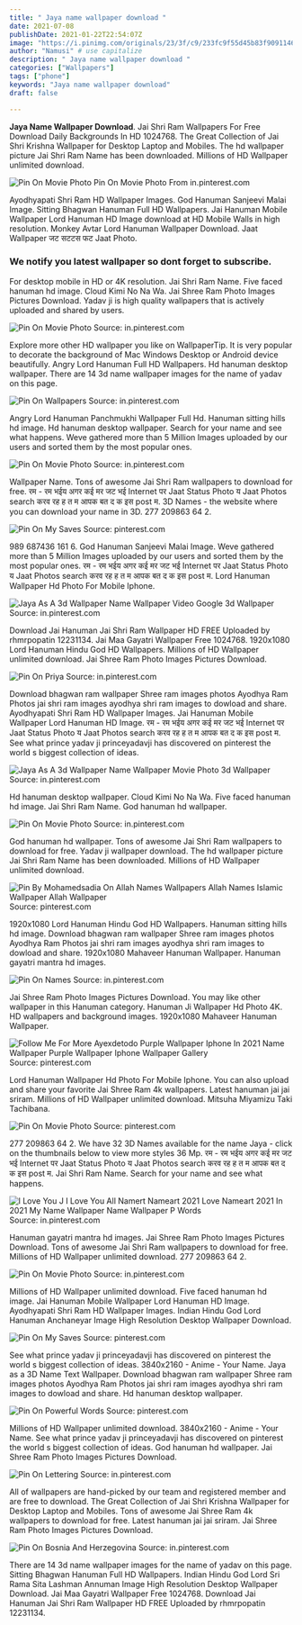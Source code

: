 ```yaml
---
title: " Jaya name wallpaper download "
date: 2021-07-08
publishDate: 2021-01-22T22:54:07Z
image: "https://i.pinimg.com/originals/23/3f/c9/233fc9f55d45b83f90911469b971a186.png"
author: "Namusi" # use capitalize
description: " Jaya name wallpaper download "
categories: ["Wallpapers"]
tags: ["phone"]
keywords: "Jaya name wallpaper download"
draft: false

---
```



**Jaya Name Wallpaper Download**. Jai Shri Ram Wallpapers For Free Download Daily Backgrounds In HD 1024768. The Great Collection of Jai Shri Krishna Wallpaper for Desktop Laptop and Mobiles. The hd wallpaper picture Jai Shri Ram Name has been downloaded. Millions of HD Wallpaper unlimited download.

![Pin On Movie Photo](https://i.pinimg.com/474x/b4/fe/7e/b4fe7e04270ef132e7b27fc715b10917.jpg "Pin On Movie Photo")
Pin On Movie Photo From in.pinterest.com


Ayodhyapati Shri Ram HD Wallpaper Images. God Hanuman Sanjeevi Malai Image. Sitting Bhagwan Hanuman Full HD Wallpapers. Jai Hanuman Mobile Wallpaper Lord Hanuman HD Image download at HD Mobile Walls in high resolution. Monkey Avtar Lord Hanuman Wallpaper Download. Jaat Wallpaper जट सटटस फट Jaat Photo.

### We notify you latest wallpaper so dont forget to subscribe.

For desktop mobile in HD or 4K resolution. Jai Shri Ram Name. Five faced hanuman hd image. Cloud Kimi No Na Wa. Jai Shree Ram Photo Images Pictures Download. Yadav ji is high quality wallpapers that is actively uploaded and shared by users.


![Pin On Movie Photo](https://i.pinimg.com/474x/b4/fe/7e/b4fe7e04270ef132e7b27fc715b10917.jpg "Pin On Movie Photo")
Source: in.pinterest.com

Explore more other HD wallpaper you like on WallpaperTip. It is very popular to decorate the background of Mac Windows Desktop or Android device beautifully. Angry Lord Hanuman Full HD Wallpapers. Hd hanuman desktop wallpaper. There are 14 3d name wallpaper images for the name of yadav on this page.

![Pin On Wallpapers](https://i.pinimg.com/originals/54/be/b7/54beb748705b0c92f0c3e37b743e50d6.jpg "Pin On Wallpapers")
Source: in.pinterest.com

Angry Lord Hanuman Panchmukhi Wallpaper Full Hd. Hanuman sitting hills hd image. Hd hanuman desktop wallpaper. Search for your name and see what happens. Weve gathered more than 5 Million Images uploaded by our users and sorted them by the most popular ones.

![Pin On Movie Photo](https://i.pinimg.com/474x/6a/2e/be/6a2ebe0f4b1e9441f10b5f0c103e6d27.jpg "Pin On Movie Photo")
Source: in.pinterest.com

Wallpaper Name. Tons of awesome Jai Shri Ram wallpapers to download for free. रम - रम भईय अगर कई मर जट भई Internet पर Jaat Status Photo य Jaat Photos search करव रह ह त म आपक बत द क इस post म. 3D Names - the website where you can download your name in 3D. 277 209863 64 2.

![Pin On My Saves](https://i.pinimg.com/originals/5c/76/29/5c762951ab19f28f0bea8a968f5869a5.png "Pin On My Saves")
Source: pinterest.com

989 687436 161 6. God Hanuman Sanjeevi Malai Image. Weve gathered more than 5 Million Images uploaded by our users and sorted them by the most popular ones. रम - रम भईय अगर कई मर जट भई Internet पर Jaat Status Photo य Jaat Photos search करव रह ह त म आपक बत द क इस post म. Lord Hanuman Wallpaper Hd Photo For Mobile Iphone.

![Jaya As A 3d Wallpaper Name Wallpaper Video Google 3d Wallpaper](https://i.pinimg.com/474x/02/fd/1b/02fd1bf100a4afd724317b8d7f346d65.jpg "Jaya As A 3d Wallpaper Name Wallpaper Video Google 3d Wallpaper")
Source: in.pinterest.com

Download Jai Hanuman Jai Shri Ram Wallpaper HD FREE Uploaded by rhmrpopatin 12231134. Jai Maa Gayatri Wallpaper Free 1024768. 1920x1080 Lord Hanuman Hindu God HD Wallpapers. Millions of HD Wallpaper unlimited download. Jai Shree Ram Photo Images Pictures Download.

![Pin On Priya](https://i.pinimg.com/736x/51/34/8a/51348a3865e744e08c36883b99ea34ff.jpg "Pin On Priya")
Source: in.pinterest.com

Download bhagwan ram wallpaper Shree ram images photos Ayodhya Ram Photos jai shri ram images ayodhya shri ram images to dowload and share. Ayodhyapati Shri Ram HD Wallpaper Images. Jai Hanuman Mobile Wallpaper Lord Hanuman HD Image. रम - रम भईय अगर कई मर जट भई Internet पर Jaat Status Photo य Jaat Photos search करव रह ह त म आपक बत द क इस post म. See what prince yadav ji princeyadavji has discovered on pinterest the world s biggest collection of ideas.

![Jaya As A 3d Wallpaper Name Wallpaper Movie Photo 3d Wallpaper](https://i.pinimg.com/474x/12/40/86/124086f0e77a219545c9da45b31ac296.jpg "Jaya As A 3d Wallpaper Name Wallpaper Movie Photo 3d Wallpaper")
Source: in.pinterest.com

Hd hanuman desktop wallpaper. Cloud Kimi No Na Wa. Five faced hanuman hd image. Jai Shri Ram Name. God hanuman hd wallpaper.

![Pin On Movie Photo](https://i.pinimg.com/474x/94/b4/8a/94b48a5032c23e07aa58b7a3b0fa5e80.jpg "Pin On Movie Photo")
Source: in.pinterest.com

God hanuman hd wallpaper. Tons of awesome Jai Shri Ram wallpapers to download for free. Yadav ji wallpaper download. The hd wallpaper picture Jai Shri Ram Name has been downloaded. Millions of HD Wallpaper unlimited download.

![Pin By Mohamedsadia On Allah Names Wallpapers Allah Names Islamic Wallpaper Allah Wallpaper](https://i.pinimg.com/originals/91/e8/ce/91e8ce08439004f2d73365518c90fd6e.jpg "Pin By Mohamedsadia On Allah Names Wallpapers Allah Names Islamic Wallpaper Allah Wallpaper")
Source: pinterest.com

1920x1080 Lord Hanuman Hindu God HD Wallpapers. Hanuman sitting hills hd image. Download bhagwan ram wallpaper Shree ram images photos Ayodhya Ram Photos jai shri ram images ayodhya shri ram images to dowload and share. 1920x1080 Mahaveer Hanuman Wallpaper. Hanuman gayatri mantra hd images.

![Pin On Names](https://i.pinimg.com/564x/09/2e/39/092e39315dd4e9b3b2a3665da93264bb.jpg "Pin On Names")
Source: in.pinterest.com

Jai Shree Ram Photo Images Pictures Download. You may like other wallpaper in this Hanuman category. Hanuman Ji Wallpaper Hd Photo 4K. HD wallpapers and background images. 1920x1080 Mahaveer Hanuman Wallpaper.

![Follow Me For More Ayexdetodo Purple Wallpaper Iphone In 2021 Name Wallpaper Purple Wallpaper Iphone Wallpaper Gallery](https://i.pinimg.com/474x/77/60/7b/77607ba46e8564e547de74ac4895a05c.jpg "Follow Me For More Ayexdetodo Purple Wallpaper Iphone In 2021 Name Wallpaper Purple Wallpaper Iphone Wallpaper Gallery")
Source: pinterest.com

Lord Hanuman Wallpaper Hd Photo For Mobile Iphone. You can also upload and share your favorite Jai Shree Ram 4k wallpapers. Latest hanuman jai jai sriram. Millions of HD Wallpaper unlimited download. Mitsuha Miyamizu Taki Tachibana.

![Pin On Movie Photo](https://i.pinimg.com/474x/2c/31/58/2c31580d69418f4303e654335862266f.jpg "Pin On Movie Photo")
Source: pinterest.com

277 209863 64 2. We have 32 3D Names available for the name Jaya - click on the thumbnails below to view more styles 36 Mp. रम - रम भईय अगर कई मर जट भई Internet पर Jaat Status Photo य Jaat Photos search करव रह ह त म आपक बत द क इस post म. Jai Shri Ram Name. Search for your name and see what happens.

![I Love You J I Love You All Namert Nameart 2021 Love Nameart 2021 In 2021 My Name Wallpaper Name Wallpaper P Words](https://i.pinimg.com/originals/2c/68/28/2c6828884b001706c0a51869be74d33f.jpg "I Love You J I Love You All Namert Nameart 2021 Love Nameart 2021 In 2021 My Name Wallpaper Name Wallpaper P Words")
Source: in.pinterest.com

Hanuman gayatri mantra hd images. Jai Shree Ram Photo Images Pictures Download. Tons of awesome Jai Shri Ram wallpapers to download for free. Millions of HD Wallpaper unlimited download. 277 209863 64 2.

![Pin On Movie Photo](https://i.pinimg.com/474x/14/c2/74/14c27434fec9cc7144fe1830d37f1f38.jpg "Pin On Movie Photo")
Source: in.pinterest.com

Millions of HD Wallpaper unlimited download. Five faced hanuman hd image. Jai Hanuman Mobile Wallpaper Lord Hanuman HD Image. Ayodhyapati Shri Ram HD Wallpaper Images. Indian Hindu God Lord Hanuman Anchaneyar Image High Resolution Desktop Wallpaper Download.

![Pin On My Saves](https://i.pinimg.com/originals/99/cc/48/99cc4864f461535166d966679495660b.png "Pin On My Saves")
Source: pinterest.com

See what prince yadav ji princeyadavji has discovered on pinterest the world s biggest collection of ideas. 3840x2160 - Anime - Your Name. Jaya as a 3D Name Text Wallpaper. Download bhagwan ram wallpaper Shree ram images photos Ayodhya Ram Photos jai shri ram images ayodhya shri ram images to dowload and share. Hd hanuman desktop wallpaper.

![Pin On Powerful Words](https://i.pinimg.com/originals/83/fe/eb/83feebc5f866f21e7d991922f22152dd.png "Pin On Powerful Words")
Source: pinterest.com

Millions of HD Wallpaper unlimited download. 3840x2160 - Anime - Your Name. See what prince yadav ji princeyadavji has discovered on pinterest the world s biggest collection of ideas. God hanuman hd wallpaper. Jai Shree Ram Photo Images Pictures Download.

![Pin On Lettering](https://i.pinimg.com/originals/fc/56/d8/fc56d8e6a62d37f1c711ce917aec723e.jpg "Pin On Lettering")
Source: in.pinterest.com

All of wallpapers are hand-picked by our team and registered member and are free to download. The Great Collection of Jai Shri Krishna Wallpaper for Desktop Laptop and Mobiles. Tons of awesome Jai Shree Ram 4k wallpapers to download for free. Latest hanuman jai jai sriram. Jai Shree Ram Photo Images Pictures Download.

![Pin On Bosnia And Herzegovina](https://i.pinimg.com/originals/23/3f/c9/233fc9f55d45b83f90911469b971a186.png "Pin On Bosnia And Herzegovina")
Source: in.pinterest.com

There are 14 3d name wallpaper images for the name of yadav on this page. Sitting Bhagwan Hanuman Full HD Wallpapers. Indian Hindu God Lord Sri Rama Sita Lashman Annuman Image High Resolution Desktop Wallpaper Download. Jai Maa Gayatri Wallpaper Free 1024768. Download Jai Hanuman Jai Shri Ram Wallpaper HD FREE Uploaded by rhmrpopatin 12231134.

